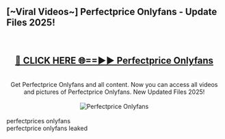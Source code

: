 <h2>[~Viral Videos~] Perfectprice Onlyfans - Update Files 2025!</h2>
<br>
<div align="center">
<h2><a href="https://betterlinks.top/A2PfLJ" rel="nofollow">🔴 CLICK HERE 🌐==►► Perfectprice Onlyfans</a></h2>
<br>
Get Perfectprice Onlyfans and all content. Now you can access all videos and pictures of Perfectprice Onlyfans. New Updated Files 2025!
<br>
<br>
<a href="https://betterlinks.top/A2PfLJ" rel="nofollow" data-target="animated-image.originalLink"><img src="https://i.ibb.co.com/WyWwxjT/player-gif2.gif" alt="Perfectprice Onlyfans" style="max-width: 100%; display: inline-block;" data-target="animated-image.originalImage"></a>
</div>
<br>
perfectprices onlyfans<br>
perfectprice onlyfans leaked